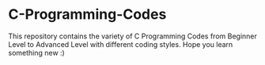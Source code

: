 # C-Programming-Codes
This repository contains the variety of C Programming Codes from Beginner Level to Advanced Level with different coding styles. Hope you learn something new :)
